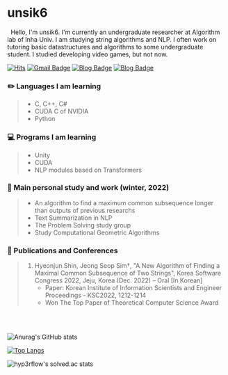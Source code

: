 
# unsik6

&nbsp;&nbsp;Hello, I'm unsik6. I'm currently an undergraduate researcher at Algorithm lab of Inha Univ. I am studying string algorithms and NLP. I often work on tutoring basic datastructures and algorithms to some undergraduate student. I studied developing video games, but not now.

[![Hits](https://hits.seeyoufarm.com/api/count/incr/badge.svg?url=https%3A%2F%2Funsik6.github.io&count_bg=%23000000&title_bg=%23000000&icon=github.svg&icon_color=%23FFFFFF&title=hits&edge_flat=true)](https://hits.seeyoufarm.com)
[![Gmail Badge](https://img.shields.io/badge/-Gmail-d14836?style=flat-square&logo=Gmail&logoColor=white&link=mailto:tlsguswns1196xx@gmail.com)](mailto:tlsguswns1196xx@gmail.com)
[![Blog Badge](http://img.shields.io/badge/NaverBlog-03C75A?style=flat-square&logo=Naver&link=https://blog.naver.com/tlsguswns119)](https://blog.naver.com/tlsguswns119) [![Blog Badge](http://img.shields.io/badge/GitBlog-181717?style=flat-square&logo=GitHub&link=https://unsik6.github.io/about/)](https://unsik6.github.io/about/)

### :pencil2: Languages I am learning
> -  C, C++, C#
> -  CUDA C of NVIDIA
> -  Python

### :computer: Programs I am learning
> - Unity
> - CUDA
> - NLP modules based on Transformers

### :open_file_folder: Main personal study and work (winter, 2022)
> - An algorithm to find a maximum common subsequence longer than outputs of previous researchs
> - Text Summarization in NLP
> - The Problem Solving study group
> - Study Computational Geometric Algorithms

### :bookmark_tabs: Publications and Conferences
> 1. Hyeonjun Shin, Jeong Seop Sim†, "A New Algorithm of Finding a Maximal Common Subsequence of Two Strings", Korea Software Congress 2022, Jeju, Korea (Dec. 2022) – Oral [In Korean]
>    - Paper: Korean Institute of Information Scientists and Engineer Proceedings - KSC2022, 1212-1214
>    - Won The Top Paper of Theoretical Computer Science Award

<br/> <br/>


![Anurag's GitHub stats](https://github-readme-stats.vercel.app/api?username=unsik6&show_icons=true&theme=tokyonight)

[![Top Langs](https://github-readme-stats.vercel.app/api/top-langs/?username=unsik6&layout=compact)](https://github.com/anuraghazra/github-readme-stats)


![hyp3rflow's solved.ac stats](https://github-readme-solvedac.hyp3rflow.vercel.app/api/?handle=unsik6)

<!---
Unsik6/Unsik6 is a ✨ special ✨ repository because its `README.md` (this file) appears on your GitHub profile.
You can click the Preview link to take a look at your changes.
--->
